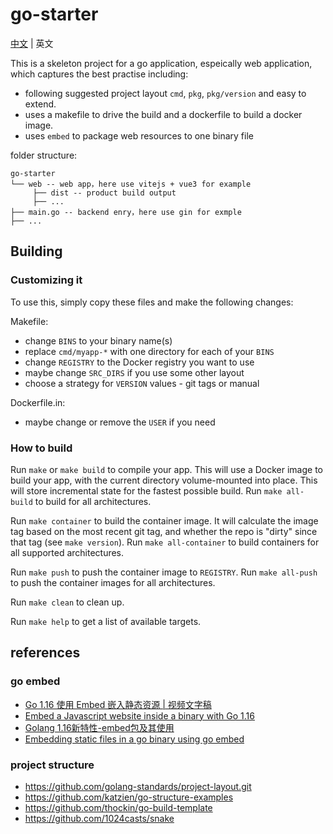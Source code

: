 # go-starter

[中文](README-cn.md) | 英文

This is a skeleton project for a go application, espeically web application, which captures the best practise including:

- following suggested project layout `cmd`, `pkg`, `pkg/version` and easy to extend.
- uses a makefile to drive the build and a dockerfile to build a docker image.
- uses `embed` to package web resources to one binary file

folder structure:
```
go-starter
└── web -- web app，here use vitejs + vue3 for example
     ├── dist -- product build output
     ├── ...
├── main.go -- backend enry，here use gin for exmple
├── ...
```

## Building

### Customizing it

To use this, simply copy these files and make the following changes:

Makefile:
   - change `BINS` to your binary name(s)
   - replace `cmd/myapp-*` with one directory for each of your `BINS`
   - change `REGISTRY` to the Docker registry you want to use
   - maybe change `SRC_DIRS` if you use some other layout
   - choose a strategy for `VERSION` values - git tags or manual

Dockerfile.in:
   - maybe change or remove the `USER` if you need

### How to build

Run `make` or `make build` to compile your app.  This will use a Docker image
to build your app, with the current directory volume-mounted into place.  This
will store incremental state for the fastest possible build.  Run `make
all-build` to build for all architectures.

Run `make container` to build the container image.  It will calculate the image
tag based on the most recent git tag, and whether the repo is "dirty" since
that tag (see `make version`).  Run `make all-container` to build containers
for all supported architectures.

Run `make push` to push the container image to `REGISTRY`.  Run `make all-push`
to push the container images for all architectures.

Run `make clean` to clean up.

Run `make help` to get a list of available targets.

## references
### go embed
- [Go 1.16 使用 Embed 嵌入静态资源 | 视频文字稿](https://jishuin.proginn.com/p/763bfbd3aa2e)
- [Embed a Javascript website inside a binary with Go 1.16](https://blog.lawrencejones.dev/golang-embed)
- [Golang 1.16新特性-embed包及其使用](https://www.cnblogs.com/niuben/p/14461973.html)
- [Embedding static files in a go binary using go embed](https://harsimranmaan.medium.com/embedding-static-files-in-a-go-binary-using-go-embed-bac505f3cb9a)

### project structure
- https://github.com/golang-standards/project-layout.git
- https://github.com/katzien/go-structure-examples
- https://github.com/thockin/go-build-template
- https://github.com/1024casts/snake
